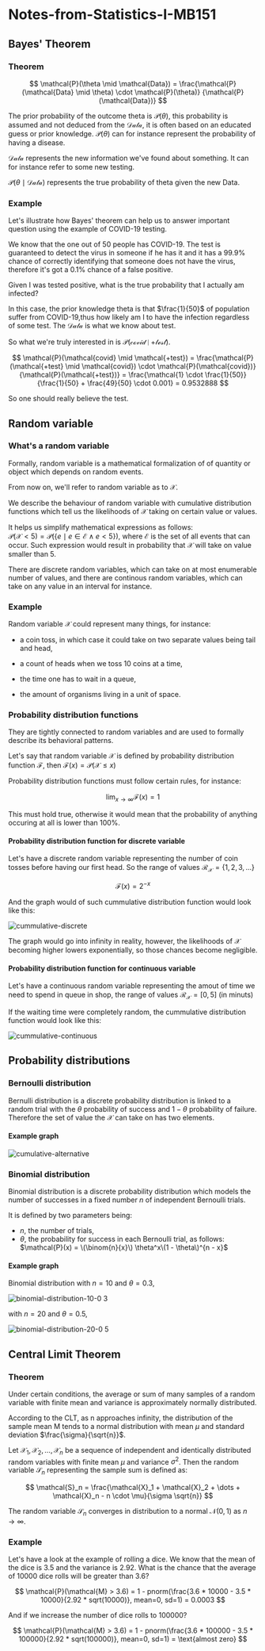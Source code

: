 # Notes-from-Statistics-I-MB151


## Bayes' Theorem

### Theorem
$$
\mathcal{P}(\theta \mid \mathcal{Data}) =
\frac{\mathcal{P}(\mathcal{Data} \mid \theta) \cdot \mathcal{P}(\theta)}
{\mathcal{P}(\mathcal{Data})}
$$

The prior probability of the outcome theta is $\mathcal{P}(\theta)$, this probability is assumed and not deduced from the $\mathcal{Data}$, it is often based on an educated guess or prior knowledge. $\mathcal{P}(\theta)$ can for instance represent the probability of having a disease.

$\mathcal{Data}$ represents the new information we've found about something. It can for instance refer to some new testing.

$\mathcal{P}(\theta \mid \mathcal{Data})$ represents the true probability of theta given the new Data.

### Example
Let's illustrate how Bayes' theorem can help us to answer important question using the example of COVID-19 testing.

We know that the one out of 50 people has COVID-19. The test is guaranteed to detect the virus in someone if he has it and it has a 99.9% chance of correctly identifying that someone does not have the virus, therefore it's got a 0.1% chance of a false positive.

Given I was tested positive, what is the true probability that I actually am infected?

In this case, the prior knowledge theta is that $\frac{1}{50}$ of population suffer from COVID-19,thus how likely am I to have the infection regardless of some test.
The $\mathcal{Data}$ is what we know about test.

So what we're truly interested in is $\mathcal{P}(\mathcal{covid} \mid \mathcal{+test})$.

$$
\mathcal{P}(\mathcal{covid} \mid \mathcal{+test}) =
\frac{\mathcal{P}(\mathcal{+test} \mid \mathcal{covid}) \cdot \mathcal{P}(\mathcal{covid})}
{\mathcal{P}(\mathcal{+test})} =
\frac{\mathcal{1} \cdot \frac{1}{50}}{\frac{1}{50} + \frac{49}{50} \cdot 0.001} = 0.9532888
$$

So one should really believe the test.


## Random variable

### What's a random variable
Formally, random variable is a mathematical formalization of of quantity or object which depends on random events.

From now on, we'll refer to random variable as to $\mathcal{X}$.

We describe the behaviour of random variable with cumulative distribution functions which tell us the likelihoods of $\mathcal{X}$ taking on certain value or values.

It helps us simplify mathematical expressions as follows:  
$\mathcal{P}(\mathcal{X} < 5) = \mathcal{P}(\{e \mid e \in \mathcal{E} \land e < 5\})$, where $\mathcal{E}$ is the set of all events that can occur. Such expression would result in probability that $\mathcal{X}$ will take on value smaller than 5.

There are discrete random variables, which can take on at most enumerable number of values, and there are continous random variables, which can take on any value in an interval for instance.

### Example
Random variable $\mathcal{X}$ could represent many things, for instance:
- a coin toss, in which case it could take on two separate values being tail and head,

- a count of heads when we toss 10 coins at a time,

- the time one has to wait in a queue,

- the amount of organisms living in a unit of space.

### Probability distribution functions
They are tightly connected to random variables and are used to formally describe its behavioral patterns.

Let's say that random variable $\mathcal{X}$ is defined by probability distribution function $\mathcal{F}$, then $\mathcal{F}(x) = \mathcal{P}(\mathcal{X} \leq x)$  

Probability distribution functions must follow certain rules, for instance:

$$
\lim_{x \to \infty} \mathcal{F}(x) = 1 
$$

This must hold true, otherwise it would mean that the probability of anything occuring at all is lower than 100%.

#### Probability distribution function for discrete variable

Let's have a discrete random variable representing the number of coin tosses before having our first head. So the range of values $\mathcal{R}_{\mathcal{X}} = \{1, 2, 3, ...\}$

$$
\mathcal{F}(x) = 2^{-x}
$$

And the graph would of such cummulative distribution function would look like this:

![cummulative-discrete](https://github.com/ralisv/Notes-from-Statistics-I-MB151/assets/90596867/59169278-87f0-4c9a-ad75-e65ccf760440)


The graph would go into infinity in reality, however, the likelihoods of $\mathcal{X}$ becoming higher lowers exponentially, so those chances become negligible.

#### Probability distribution function for continuous variable

Let's have a continuous random variable representing the amout of time we need to spend in queue in shop, the range of values $\mathcal{R}_{\mathcal{X}} = [0, 5]$ (in minuts)

If the waiting time were completely random, the cummulative distribution function would look like this:

![cummulative-continuous](https://github.com/ralisv/Notes-from-Statistics-I-MB151/assets/90596867/736fb683-be3b-44fb-823b-5c2c6a15a3c2)

## Probability distributions

### Bernoulli distribution

Bernulli distribution is a discrete probability distribution is linked to a random trial with the $\theta$
probability of success and $1 - \theta$ probability of failure. Therefore the set of value the $\mathcal{X}$ can take on has two elements.

#### Example graph
![cumulative-alternative](https://github.com/ralisv/Notes-from-Statistics-I-MB151/assets/90596867/4790aca9-4155-4795-874b-7751d3353de5)

### Binomial distribution

Binomial distribution is a discrete probability distribution which models the number of successes in a fixed number $n$ of independent Bernoulli trials.

It is defined by two parameters being:
- $n$, the number of trials,
- $\theta$, the probability for success in each Bernoulli trial,
as follows: $\mathcal{P}(x) = \(\binom{n}{x}\) \theta^x\(1 - \theta\)^{n - x}$

#### Example graph

Binomial distribution with $n = 10$ and $\theta = 0.3$,

![binomial-distribution-10-0 3](https://github.com/ralisv/Notes-from-Statistics-I-MB151/assets/90596867/30b173b8-cb9d-4959-9dce-4f2e54a073c3)


with $n = 20$ and $\theta = 0.5$,

![binomial-distribution-20-0 5](https://github.com/ralisv/Notes-from-Statistics-I-MB151/assets/90596867/baf35ca9-f6f0-4abb-b2e0-041de2745ad6)

## Central Limit Theorem

### Theorem

Under certain conditions, the average or sum of many samples of a random variable with finite mean and variance is approximately normally distributed.

According to the CLT, as n approaches infinity, the distribution of the sample mean M tends to a normal distribution with mean $\mu$ and standard deviation $\frac{\sigma}{\sqrt{n}}$.

Let $\mathcal{X}_1, \mathcal{X}_2, \dots, \mathcal{X}_n$ be a sequence of independent and identically distributed random variables with finite mean $\mu$ and variance $\sigma^2$.
Then the random variable $\mathcal{S}_n$ representing the sample sum is defined as:

$$
\mathcal{S}_n = \frac{\mathcal{X}_1 + \mathcal{X}_2 + \dots + \mathcal{X}_n - n \cdot \mu}{\sigma \sqrt{n}}
$$

The random variable $\mathcal{S}_n$ converges in distribution to a normal $\mathcal{N}(0, 1)$ as $n \to \infty$.

### Example

Let's have a look at the example of rolling a dice. We know that the mean of the dice is 3.5 and the variance is 2.92.
What is the chance that the average of 10000 dice rolls will be greater than 3.6?

$$
\mathcal{P}(\mathcal{M} > 3.6) = 1 - pnorm(\frac{3.6 * 10000 - 3.5 * 10000}{2.92 * sqrt(10000)}, mean=0, sd=1) = 0.0003
$$

And if we increase the number of dice rolls to 100000?

$$
\mathcal{P}(\mathcal{M} > 3.6) = 1 - pnorm(\frac{3.6 * 100000 - 3.5 * 100000}{2.92 * sqrt(100000)}, mean=0, sd=1) = \text{almost zero}
$$
